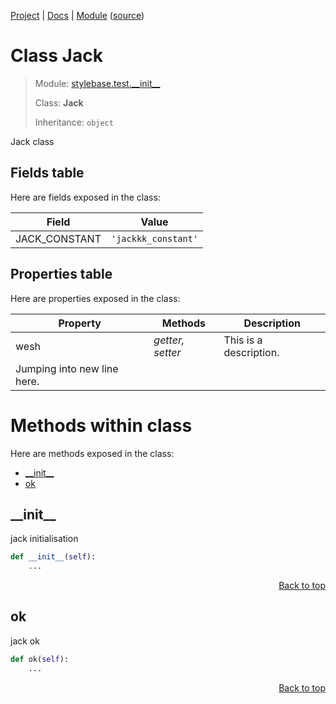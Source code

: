 [Project](https://github.com/pyrustic/stylebase#readme) | [Docs](https://github.com/pyrustic/stylebase/blob/master/docs/README.md) | [Module](https://github.com/pyrustic/stylebase/blob/master/docs/modules/stylebase/test/__init__/README.md) ([source](https://github.com/pyrustic/stylebase/blob/master/stylebase/test/__init__.py))

# Class Jack
> Module: [stylebase.test.\_\_init\_\_](https://github.com/pyrustic/stylebase/blob/master/docs/modules/stylebase/test/__init__/README.md)
>
> Class: **Jack**
>
> Inheritance: `object`

Jack class

## Fields table
Here are fields exposed in the class:

| Field | Value |
| --- | --- |
| JACK\_CONSTANT | `'jackkk_constant'` |

## Properties table
Here are properties exposed in the class:

| Property | Methods | Description |
| --- | --- | --- |
| wesh | _getter, setter_ | This is a description.
Jumping into new line here. |

# Methods within class
Here are methods exposed in the class:
- [\_\_init\_\_](#__init__)
- [ok](#ok)

## \_\_init\_\_
jack initialisation

```python
def __init__(self):
    ...
```

<p align="right"><a href="#methods-within-jack">Back to top</a></p>

## ok
jack ok

```python
def ok(self):
    ...
```

<p align="right"><a href="#methods-within-jack">Back to top</a></p>
